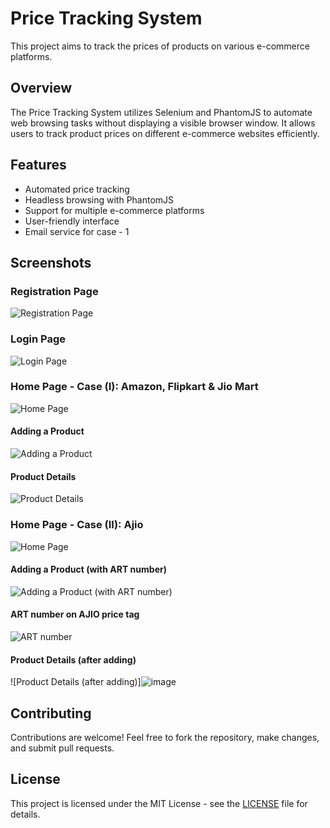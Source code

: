 # Price Tracking System

This project aims to track the prices of products on various e-commerce platforms.

## Overview

The Price Tracking System utilizes Selenium and PhantomJS to automate web browsing tasks without displaying a visible browser window. It allows users to track product prices on different e-commerce websites efficiently.

## Features

- Automated price tracking
- Headless browsing with PhantomJS
- Support for multiple e-commerce platforms
- User-friendly interface
- Email service for case - 1

## Screenshots

### Registration Page
![Registration Page](https://github.com/28venu/price_tracking/assets/127669660/19d301bc-5c83-4ee3-935b-184086b2bb4a)


### Login Page
![Login Page](https://github.com/28venu/price_tracking/assets/127669660/d76f1895-b210-48a0-9a0e-5043f581561d)


### Home Page - Case (I): Amazon, Flipkart & Jio Mart
![Home Page ](https://github.com/28venu/price_tracking/assets/127669660/ba9a9e80-2c09-4bff-9d23-e6f0ff0c8c0b)


#### Adding a Product
![Adding a Product](https://github.com/28venu/price_tracking/assets/127669660/5fd5daf4-1452-4f45-9c45-a9cec26764d1)


#### Product Details
![Product Details](https://github.com/28venu/price_tracking/assets/127669660/e203cf3d-c3e1-4c23-aa01-15ee4ed4b91e)


### Home Page - Case (II): Ajio
![Home Page ](https://github.com/28venu/price_tracking/assets/127669660/24f42bfd-c051-4f8f-9413-fd24c11f30b2)


#### Adding a Product (with ART number)
![Adding a Product (with ART number)](https://github.com/28venu/price_tracking/assets/127669660/87345efe-40e6-484f-b0ba-f1dad1d90cab)
#### ART number on AJIO price tag
![ART number](https://github.com/28venu/price_tracking/assets/127669660/1e139a91-cdf7-4efd-ae3f-8bb57c278003)

#### Product Details (after adding)
![Product Details (after adding)]![image](https://github.com/28venu/price_tracking/assets/127669660/ae4ee3e8-a3c4-4a55-8ade-06f41b251524)


## Contributing

Contributions are welcome! Feel free to fork the repository, make changes, and submit pull requests.

## License

This project is licensed under the MIT License - see the [LICENSE](License) file for details.
